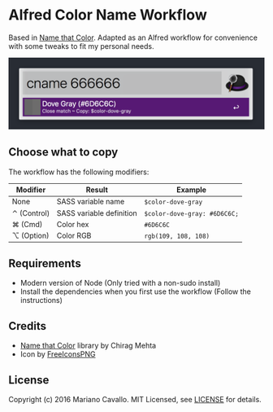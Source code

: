 # Alfred Color Name Workflow

Based in [Name that Color](http://chir.ag/projects/name-that-color/). Adapted as an Alfred workflow for convenience with some tweaks to fit my personal needs.

![](https://raw.githubusercontent.com/mcavallo/alfred-color-name/master/assets/screenshot_001.png)


## Choose what to copy

The workflow has the following modifiers: 

Modifier | Result | Example
-------- | ------ | -------
None | SASS variable name | `$color-dove-gray`
⌃ (Control) | SASS variable definition | `$color-dove-gray: #6D6C6C;`
⌘ (Cmd) | Color hex | `#6D6C6C`
⌥ (Option) | Color RGB | `rgb(109, 108, 108)`


## Requirements

- Modern version of Node (Only tried with a non-sudo install)
- Install the dependencies when you first use the workflow (Follow the instructions)


## Credits

- [Name that Color](http://chir.ag/projects/name-that-color/) library by Chirag Mehta
- Icon by [FreeIconsPNG](http://www.freeiconspng.com/free-images/color-icon-12533)


## License

Copyright (c) 2016 Mariano Cavallo. MIT Licensed, see [LICENSE](https://raw.githubusercontent.com/mcavallo/alfred-color-name/master/LICENSE) for details.


